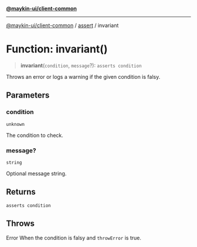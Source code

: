 [**@maykin-ui/client-common**](../../README.md)

***

[@maykin-ui/client-common](../../README.md) / [assert](../README.md) / invariant

# Function: invariant()

> **invariant**(`condition`, `message`?): `asserts condition`

Throws an error or logs a warning if the given condition is falsy.

## Parameters

### condition

`unknown`

The condition to check.

### message?

`string`

Optional message string.

## Returns

`asserts condition`

## Throws

Error When the condition is falsy and `throwError` is true.

